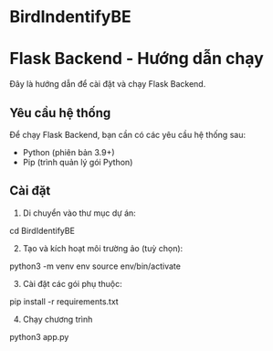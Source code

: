 # BirdIndentifyBE

# Flask Backend - Hướng dẫn chạy

Đây là hướng dẫn để cài đặt và chạy Flask Backend.

## Yêu cầu hệ thống

Để chạy Flask Backend, bạn cần có các yêu cầu hệ thống sau:

- Python (phiên bản 3.9+)
- Pip (trình quản lý gói Python)

## Cài đặt

1. Di chuyển vào thư mục dự án:

cd BirdIdentifyBE

2. Tạo và kích hoạt môi trường ảo (tuỳ chọn):

python3 -m venv env
source env/bin/activate

3. Cài đặt các gói phụ thuộc:

pip install -r requirements.txt

4. Chạy chương trình

python3 app.py
